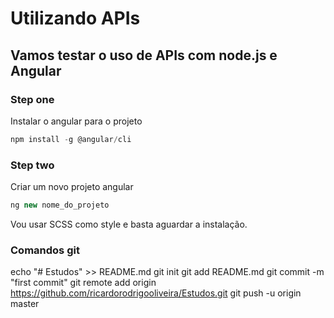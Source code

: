 # Utilizando APIs

## Vamos testar o uso de APIs com node.js e Angular

### Step one
Instalar o angular para o projeto
```node.js
npm install -g @angular/cli
```
### Step two
Criar um novo projeto angular
```node.js
ng new nome_do_projeto
```

Vou usar SCSS como style e basta aguardar a instalação.






### Comandos git
echo "# Estudos" >> README.md
git init
git add README.md
git commit -m "first commit"
git remote add origin https://github.com/ricardorodrigooliveira/Estudos.git
git push -u origin master
